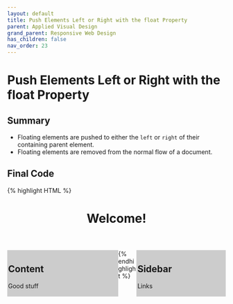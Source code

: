 ```yaml
---
layout: default
title: Push Elements Left or Right with the float Property
parent: Applied Visual Design
grand_parent: Responsive Web Design
has_children: false
nav_order: 23
---
```

# Push Elements Left or Right with the float Property
## Summary
- Floating elements are pushed to either the `left` or `right` of their containing parent element.
- Floating elements are removed from the normal flow of a document.

## Final Code

{% highlight HTML %}
<head>
  <style>
    #left {
      float: left;
      width: 50%;
    }
    #right {
      float: right;
      width: 40%;
    }
    aside, section {
      padding: 2px;
      background-color: #ccc;
    }
  </style>
</head>
<body>
  <header>
    <h1>Welcome!</h1>
  </header>
  <section id="left">
    <h2>Content</h2>
    <p>Good stuff</p>
  </section>
  <aside id="right">
    <h2>Sidebar</h2>
    <p>Links</p>
  </aside>
</body>
{% endhighlight %}